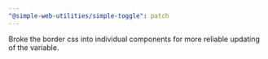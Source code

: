 ```yaml
---
"@simple-web-utilities/simple-toggle": patch
---
```


Broke the border css into individual components for more reliable updating of the variable.
